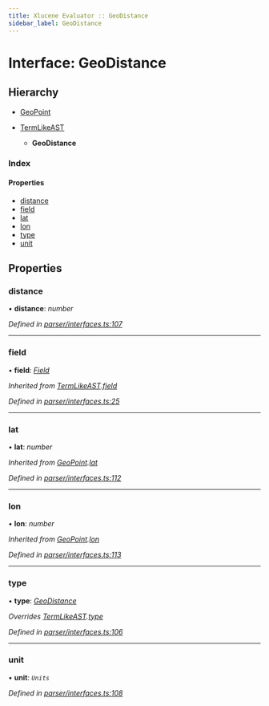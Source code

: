```yaml
---
title: Xlucene Evaluator :: GeoDistance
sidebar_label: GeoDistance
---
```


# Interface: GeoDistance

## Hierarchy

* [GeoPoint](geopoint.md)

* [TermLikeAST](termlikeast.md)

  * **GeoDistance**

### Index

#### Properties

* [distance](geodistance.md#distance)
* [field](geodistance.md#field)
* [lat](geodistance.md#lat)
* [lon](geodistance.md#lon)
* [type](geodistance.md#type)
* [unit](geodistance.md#unit)

## Properties

###  distance

• **distance**: *number*

*Defined in [parser/interfaces.ts:107](https://github.com/terascope/teraslice/blob/e7b0edd3/packages/xlucene-evaluator/src/parser/interfaces.ts#L107)*

___

###  field

• **field**: *[Field](../overview.md#field)*

*Inherited from [TermLikeAST](termlikeast.md).[field](termlikeast.md#field)*

*Defined in [parser/interfaces.ts:25](https://github.com/terascope/teraslice/blob/e7b0edd3/packages/xlucene-evaluator/src/parser/interfaces.ts#L25)*

___

###  lat

• **lat**: *number*

*Inherited from [GeoPoint](geopoint.md).[lat](geopoint.md#lat)*

*Defined in [parser/interfaces.ts:112](https://github.com/terascope/teraslice/blob/e7b0edd3/packages/xlucene-evaluator/src/parser/interfaces.ts#L112)*

___

###  lon

• **lon**: *number*

*Inherited from [GeoPoint](geopoint.md).[lon](geopoint.md#lon)*

*Defined in [parser/interfaces.ts:113](https://github.com/terascope/teraslice/blob/e7b0edd3/packages/xlucene-evaluator/src/parser/interfaces.ts#L113)*

___

###  type

• **type**: *[GeoDistance](../enums/asttype.md#geodistance)*

*Overrides [TermLikeAST](termlikeast.md).[type](termlikeast.md#type)*

*Defined in [parser/interfaces.ts:106](https://github.com/terascope/teraslice/blob/e7b0edd3/packages/xlucene-evaluator/src/parser/interfaces.ts#L106)*

___

###  unit

• **unit**: *`Units`*

*Defined in [parser/interfaces.ts:108](https://github.com/terascope/teraslice/blob/e7b0edd3/packages/xlucene-evaluator/src/parser/interfaces.ts#L108)*

